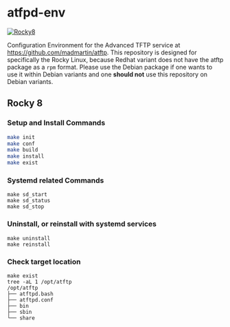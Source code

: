# atfpd-env

[![Rocky8](https://github.com/jeonghanlee/atftp-env/actions/workflows/rocky8.yml/badge.svg)](https://github.com/jeonghanlee/atftp-env/actions/workflows/rocky8.yml)

Configuration Environment for the Advanced TFTP service at <https://github.com/madmartin/atftp>. This repository is designed for specifically the Rocky Linux, because Redhat variant does not have the atftp package as a `rpm` format. Please use the Debian package if one wants to use it within Debian variants and one **should not** use this repository on Debian variants.

## Rocky 8

### Setup and Install Commands

```bash
make init
make conf
make build
make install
make exist
```

### Systemd related Commands

```
make sd_start
make sd_status
make sd_stop
```

### Uninstall, or reinstall with systemd services

```
make uninstall
make reinstall
```

### Check target location

```
make exist
tree -aL 1 /opt/atftp
/opt/atftp
├── atftpd.bash
├── atftpd.conf
├── bin
├── sbin
└── share

```
